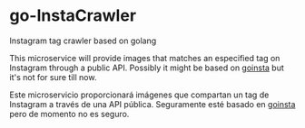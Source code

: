 # go-InstaCrawler
Instagram tag crawler based on golang

This microservice will provide images that matches an especified tag on Instagram through a public API. Possibly it might be based on [goinsta](https://github.com/ahmdrz/goinsta) but it's not for sure till now.

Este microservicio proporcionará imágenes que compartan un tag de Instagram a través de una API pública. Seguramente esté basado en [goinsta](https://github.com/ahmdrz/goinsta) pero de momento no es seguro.

